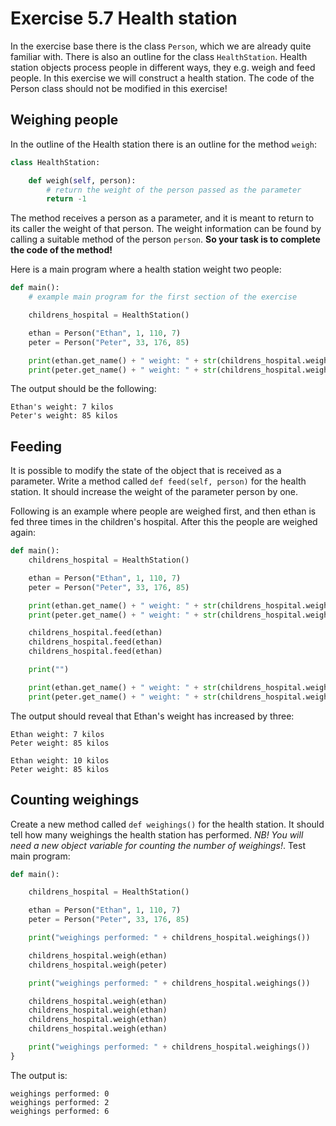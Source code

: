 # Exercise 5.7 Health station

In the exercise base there is the class `Person`, which we are already quite familiar with. There is also an outline for the class `HealthStation`. Health station objects process people in different ways, they e.g. weigh and feed people. In this exercise we will construct a health station. The code of the Person class should not be modified in this exercise!

## Weighing people

In the outline of the Health station there is an outline for the method `weigh`:

```python
class HealthStation:

    def weigh(self, person):
        # return the weight of the person passed as the parameter
        return -1
```

The method receives a person as a parameter, and it is meant to return to its caller the weight of that person. The weight information can be found by calling a suitable method of the person `person`. **So your task is to complete the code of the method!**

Here is a main program where a health station weight two people:
```python
def main():
    # example main program for the first section of the exercise

    childrens_hospital = HealthStation()

    ethan = Person("Ethan", 1, 110, 7)
    peter = Person("Peter", 33, 176, 85)

    print(ethan.get_name() + " weight: " + str(childrens_hospital.weigh(ethan)) + " kilos")
    print(peter.get_name() + " weight: " + str(childrens_hospital.weigh(peter)) + " kilos")

```

The output should be the following:

```plaintext
Ethan's weight: 7 kilos
Peter's weight: 85 kilos
```

## Feeding

It is possible to modify the state of the object that is received as a parameter. Write a method called `def feed(self, person)` for the health station. It should increase the weight of the parameter person by one.

Following is an example where people are weighed first, and then ethan is fed three times in the children's hospital. After this the people are weighed again:

```python
def main():
    childrens_hospital = HealthStation()

    ethan = Person("Ethan", 1, 110, 7)
    peter = Person("Peter", 33, 176, 85)

    print(ethan.get_name() + " weight: " + str(childrens_hospital.weigh(ethan)) + " kilos")
    print(peter.get_name() + " weight: " + str(childrens_hospital.weigh(peter)) + " kilos")

    childrens_hospital.feed(ethan)
    childrens_hospital.feed(ethan)
    childrens_hospital.feed(ethan)

    print("")

    print(ethan.get_name() + " weight: " + str(childrens_hospital.weigh(ethan)) + " kilos")
    print(peter.get_name() + " weight: " + str(childrens_hospital.weigh(peter)) + " kilos")
```

The output should reveal that Ethan's weight has increased by three:

```plaintext
Ethan weight: 7 kilos
Peter weight: 85 kilos

Ethan weight: 10 kilos
Peter weight: 85 kilos
```

## Counting weighings



Create a new method called `def weighings()` for the health station. It should tell how many weighings the health station has performed. *NB! You will need a new object variable for counting the number of weighings!*. Test main program:

```python
def main():

    childrens_hospital = HealthStation()

    ethan = Person("Ethan", 1, 110, 7)
    peter = Person("Peter", 33, 176, 85)

    print("weighings performed: " + childrens_hospital.weighings())

    childrens_hospital.weigh(ethan)
    childrens_hospital.weigh(peter)

    print("weighings performed: " + childrens_hospital.weighings())

    childrens_hospital.weigh(ethan)
    childrens_hospital.weigh(ethan)
    childrens_hospital.weigh(ethan)
    childrens_hospital.weigh(ethan)

    print("weighings performed: " + childrens_hospital.weighings())
}
```

The output is:

```plaintext
weighings performed: 0
weighings performed: 2
weighings performed: 6
```
